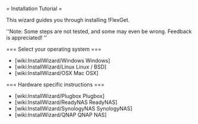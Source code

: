 = Installation Tutorial =

This wizard guides you through installing !FlexGet.

''Note: Some steps are not tested, and some may even be wrong. Feedback is appreciated! ''

=== Select your operating system ===

 * [wiki:InstallWizard/Windows Windows]
 * [wiki:InstallWizard/Linux Linux / BSD]
 * [wiki:InstallWizard/OSX Mac OSX]

=== Hardware specific instructions ===

 * [wiki:InstallWizard/Plugbox Plugbox]
 * [wiki:InstallWizard/ReadyNAS ReadyNAS]
 * [wiki:InstallWizard/SynologyNAS SynologyNAS]
 * [wiki:InstallWizard/QNAP QNAP NAS]